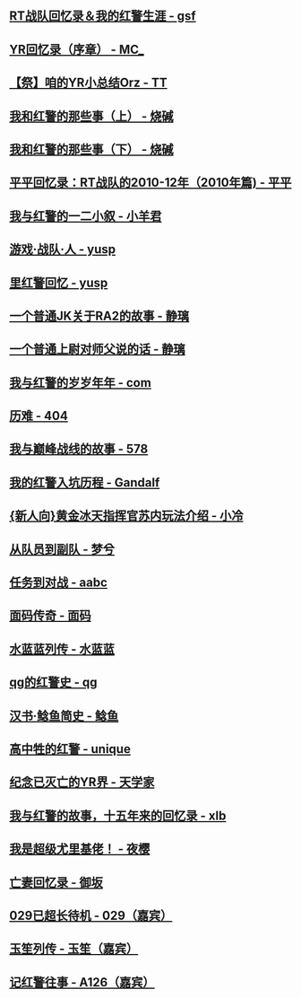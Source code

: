 ## [RT战队回忆录＆我的红警生涯 - gsf](articles/gsf1.md)

## [YR回忆录（序章） - MC_](articles/mc.md)

## [【祭】咱的YR小总结Orz - TT](articles/TT1.md)

## [我和红警的那些事（上） - 烧碱](articles/shaojian.md)

## [我和红警的那些事（下） - 烧碱](articles/shaojian-2.md)

## [平平回忆录：RT战队的2010-12年（2010年篇) - 平平](articles/PingPing1.md)

## [我与红警的一二小叙 - 小羊君](articles/xiaoyangjun.md)

## [游戏·战队·人 - yusp](articles/yusp.md)

## [里红警回忆 - yusp](articles/yusp2.md)

## [一个普通JK关于RA2的故事 - 静璃](articles/jingli.md)

## [一个普通上尉对师父说的话 - 静璃](articles/jingli-2.md)

## [我与红警的岁岁年年 - com](articles/com.md)

## [历难 - 404](articles/404.md)

## [我与巅峰战线的故事 - 578](articles/578.md)

## [我的红警入坑历程 - Gandalf](articles/gandaofu.md)

## [{新人向}黄金冰天指挥官苏内玩法介绍 - 小冷](articles/xiaoleng.md)

## [从队员到副队 - 梦兮](articles/mengxi.md)

## [任务到对战 - aabc](articles/aabc.md)

## [面码传奇 - 面码](articles/mianma.md)

## [水蓝蓝列传 - 水蓝蓝](articles/shuilanlan.md)

## [qg的红警史 - qg](articles/qg.md)

## [汉书·鲶鱼简史 - 鲶鱼](articles/nianyu.md)

## [高中牲的红警 - unique](articles/unique.md)

## [纪念已灭亡的YR界 - 天学家](articles/txj1.md)

## [我与红警的故事，十五年来的回忆录 - xlb](articles/xlb1.md)

## [我是超级尤里基佬！ - 夜樱](articles/yeying.md)

## [亡妻回忆录 - 御坂](articles/yuban.md)

## [029已超长待机 - 029（嘉宾）](articles/029.md)

## [玉笙列传 - 玉笙（嘉宾）](articles/yusheng.md)

## [记红警往事 - A126（嘉宾）](articles/A126.md)
